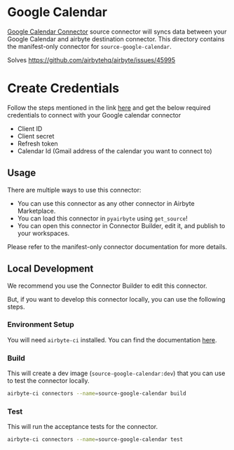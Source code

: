 # Google Calendar
[Google Calendar Connector](https://developers.google.com/calendar/api/v3/reference) source connector will syncs data between your Google Calendar and airbyte destination connector.
This directory contains the manifest-only connector for `source-google-calendar`.

Solves https://github.com/airbytehq/airbyte/issues/45995

# Create Credentials 
Follow the steps mentioned in the link [here](https://developers.google.com/workspace/guides/create-credentials#oauth-client-id) and get the below required credentials to connect with your Google calendar connector

- Client ID
- Client secret
- Refresh token
- Calendar Id (Gmail address of the calendar you want to connect to)


## Usage
There are multiple ways to use this connector:
- You can use this connector as any other connector in Airbyte Marketplace.
- You can load this connector in `pyairbyte` using `get_source`!
- You can open this connector in Connector Builder, edit it, and publish to your workspaces.

Please refer to the manifest-only connector documentation for more details.

## Local Development
We recommend you use the Connector Builder to edit this connector.

But, if you want to develop this connector locally, you can use the following steps.

### Environment Setup
You will need `airbyte-ci` installed. You can find the documentation [here](airbyte-ci).

### Build
This will create a dev image (`source-google-calendar:dev`) that you can use to test the connector locally.
```bash
airbyte-ci connectors --name=source-google-calendar build
```

### Test
This will run the acceptance tests for the connector.
```bash
airbyte-ci connectors --name=source-google-calendar test
```

